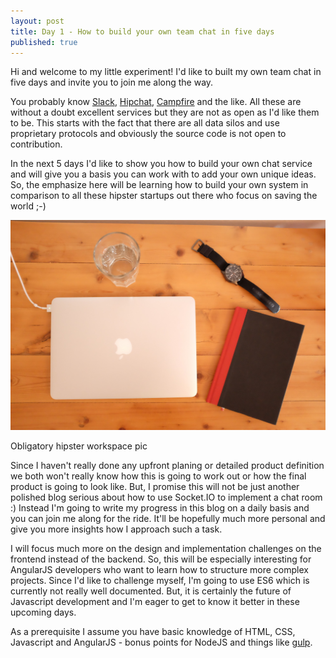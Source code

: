 ```yaml
---
layout: post
title: Day 1 - How to build your own team chat in five days
published: true
---
```


Hi and welcome to my little experiment! I'd like to built my own team chat in five days and invite you to join me along the way.

You probably know [Slack](https://slack.com/), [Hipchat](https://www.hipchat.com/), [Campfire](https://campfirenow.com/) and the like. All these are without a doubt excellent services but they are not as open as I'd like them to be. This starts with the fact that there are all data silos and use proprietary protocols and obviously the source code is not open to contribution.

In the next 5 days I'd like to show you how to build your own chat service and will give you a basis you can work with to add your own unique ideas. So, the emphasize here will be learning how to build your own system in comparison to all these hipster startups out there who focus on saving the world ;-)

<div class="centered-image ">
  <img src="/images/DSCF2636.JPG">
  <p>Obligatory hipster workspace pic</p>
</div>

Since I haven't really done any upfront planing or detailed product definition we both won't really know how this is going to work out or how the final product is going to look like. But, I promise this will not be just another polished blog serious about how to use Socket.IO to implement a chat room :) Instead I'm going to write my progress in this blog on a daily basis and you can join me along for the ride. It'll be hopefully much more personal and give you more insights how I approach such a task.

I will focus much more on the design and implementation challenges on the frontend instead of the backend. So, this will be especially interesting for AngularJS developers who want to learn how to structure more complex projects. Since I'd like to challenge myself, I'm going to use ES6 which is currently not really well documented. But, it is certainly the future of Javascript development and I'm eager to get to know it better in these upcoming days.

As a prerequisite I assume you have basic knowledge of HTML, CSS, Javascript and AngularJS - bonus points for NodeJS and things like [gulp](http://gulpjs.com/).





